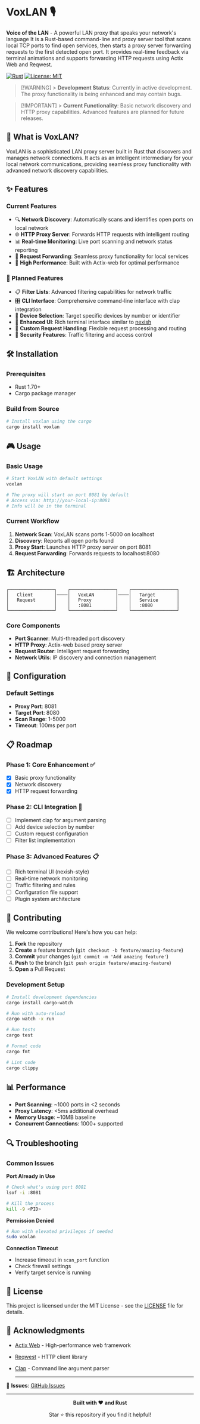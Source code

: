 # VoxLAN 🎙️

**Voice of the LAN** - A powerful LAN proxy that speaks your network's language
It is a Rust-based command-line and proxy server tool that scans local TCP ports to find open services,
then starts a proxy server forwarding requests to the first detected open port.
It provides real-time feedback via terminal animations and supports forwarding HTTP requests using Actix Web and Reqwest.

[![Rust](https://img.shields.io/badge/rust-%23000000.svg?style=for-the-badge&logo=rust&logoColor=white)](https://www.rust-lang.org/)
[![License: MIT](https://img.shields.io/badge/License-MIT-yellow.svg?style=for-the-badge)](https://opensource.org/licenses/MIT)

> [!WARNING] > **Development Status**: Currently in active development. The proxy functionality is being enhanced and may contain bugs.

> [!IMPORTANT] > **Current Functionality**: Basic network discovery and HTTP proxy capabilities. Advanced features are planned for future releases.

## 🚀 What is VoxLAN?

VoxLAN is a sophisticated LAN proxy server built in Rust that discovers and manages network connections. It acts as an intelligent intermediary for your local network communications, providing seamless proxy functionality with advanced network discovery capabilities.

## ✨ Features

### Current Features

- 🔍 **Network Discovery**: Automatically scans and identifies open ports on local network
- 🌐 **HTTP Proxy Server**: Forwards HTTP requests with intelligent routing
- 📊 **Real-time Monitoring**: Live port scanning and network status reporting
- 🔄 **Request Forwarding**: Seamless proxy functionality for local services
- 🚀 **High Performance**: Built with Actix-web for optimal performance

### 🎯 Planned Features

- 📋 **Filter Lists**: Advanced filtering capabilities for network traffic
- 🎛️ **CLI Interface**: Comprehensive command-line interface with clap integration
- 🔢 **Device Selection**: Target specific devices by number or identifier
- 🎨 **Enhanced UI**: Rich terminal interface similar to [nexish](https://github.com/santoshxshrestha/nexish)
- 📡 **Custom Request Handling**: Flexible request processing and routing
- 🔐 **Security Features**: Traffic filtering and access control

## 🛠️ Installation

### Prerequisites

- Rust 1.70+
- Cargo package manager

### Build from Source

```bash
# Install voxlan using the cargo
cargo install voxlan
```

## 🎮 Usage

### Basic Usage

```bash
# Start VoxLAN with default settings
voxlan

# The proxy will start on port 8081 by default
# Access via: http://your-local-ip:8081
# Info will be in the terminal
```

### Current Workflow

1. **Network Scan**: VoxLAN scans ports 1-5000 on localhost
2. **Discovery**: Reports all open ports found
3. **Proxy Start**: Launches HTTP proxy server on port 8081
4. **Request Forwarding**: Forwards requests to localhost:8080

## 🏗️ Architecture

```
┌─────────────────┐    ┌─────────────────┐    ┌─────────────────┐
│   Client        │────│   VoxLAN        │────│   Target        │
│   Request       │    │   Proxy         │    │   Service       │
│                 │    │   :8081         │    │   :8080         │
└─────────────────┘    └─────────────────┘    └─────────────────┘
```

### Core Components

- **Port Scanner**: Multi-threaded port discovery
- **HTTP Proxy**: Actix-web based proxy server
- **Request Router**: Intelligent request forwarding
- **Network Utils**: IP discovery and connection management

## 🔧 Configuration

### Default Settings

- **Proxy Port**: 8081
- **Target Port**: 8080
- **Scan Range**: 1-5000
- **Timeout**: 100ms per port

## 📋 Roadmap

### Phase 1: Core Enhancement ✅

- [x] Basic proxy functionality
- [x] Network discovery
- [x] HTTP request forwarding

### Phase 2: CLI Integration 🚧

- [ ] Implement clap for argument parsing
- [ ] Add device selection by number
- [ ] Custom request configuration
- [ ] Filter list implementation

### Phase 3: Advanced Features 📋

- [ ] Rich terminal UI (nexish-style)
- [ ] Real-time network monitoring
- [ ] Traffic filtering and rules
- [ ] Configuration file support
- [ ] Plugin system architecture

## 🤝 Contributing

We welcome contributions! Here's how you can help:

1. **Fork** the repository
2. **Create** a feature branch (`git checkout -b feature/amazing-feature`)
3. **Commit** your changes (`git commit -m 'Add amazing feature'`)
4. **Push** to the branch (`git push origin feature/amazing-feature`)
5. **Open** a Pull Request

### Development Setup

```bash
# Install development dependencies
cargo install cargo-watch

# Run with auto-reload
cargo watch -x run

# Run tests
cargo test

# Format code
cargo fmt

# Lint code
cargo clippy
```

## 📊 Performance

- **Port Scanning**: ~1000 ports in <2 seconds
- **Proxy Latency**: <5ms additional overhead
- **Memory Usage**: ~10MB baseline
- **Concurrent Connections**: 1000+ supported

## 🔍 Troubleshooting

### Common Issues

**Port Already in Use**

```bash
# Check what's using port 8081
lsof -i :8081

# Kill the process
kill -9 <PID>
```

**Permission Denied**

```bash
# Run with elevated privileges if needed
sudo voxlan
```

**Connection Timeout**

- Increase timeout in `scan_port` function
- Check firewall settings
- Verify target service is running

## 📄 License

This project is licensed under the MIT License - see the [LICENSE](LICENSE) file for details.

## 🙏 Acknowledgments

- [Actix Web](https://actix.rs/) - High-performance web framework
- [Reqwest](https://github.com/seanmonstar/reqwest) - HTTP client library
- [Clap](https://github.com/clap-rs/clap) - Command line argument parser

  ***

🐛 **Issues**: [GitHub Issues](https://github.com/santoshxshrestha/voxlan/issues)

---

<div align="center">
  <p><strong>Built with ❤️ and Rust</strong></p>
  <p>Star ⭐ this repository if you find it helpful!</p>
</div>
